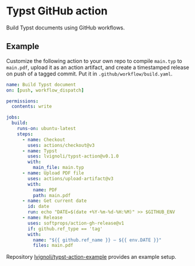 # Typst GitHub action

Build Typst documents using GitHub workflows.

## Example

Customize the following action to your own repo to compile `main.typ` to `main.pdf`, upload it as an action artifact, and create a timestamped release on push of a tagged commit.
Put it in `.github/workflow/build.yaml`.

```yaml
name: Build Typst document
on: [push, workflow_dispatch]

permissions:
  contents: write

jobs:
  build:
    runs-on: ubuntu-latest
    steps:
      - name: Checkout
        uses: actions/checkout@v3
      - name: Typst
        uses: lvignoli/typst-action@v0.1.0
        with:
          main_file: main.typ
      - name: Upload PDF file
        uses: actions/upload-artifact@v3
        with:
          name: PDF
          path: main.pdf
      - name: Get current date
        id: date
        run: echo "DATE=$(date +%Y-%m-%d-%H:%M)" >> $GITHUB_ENV
      - name: Release
        uses: softprops/action-gh-release@v1
        if: github.ref_type == 'tag'
        with:
          name: "${{ github.ref_name }} — ${{ env.DATE }}"
          files: main.pdf

```

Repository [lvignoli/typst-action-example](https://github.com/lvignoli/typst-action-example) provides an example setup.
